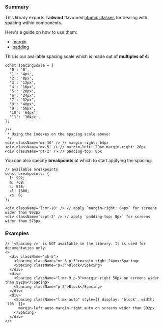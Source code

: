 ### Summary

This library exports **Tailwind** flavoured [atomic classes](https://css-tricks.com/lets-define-exactly-atomic-css/) for dealing with spacing within components.

Here's a guide on how to use them:

- [margin](https://tailwindcss.com/docs/margin/#add-margin-to-a-single-side)
- [padding](https://tailwindcss.com/docs/padding/#add-padding-to-a-single-side)

This is our available spacing scale which is made out of **multiples of 4**:

```tsx static
const spacingScale = {
  '0': '0',
  '1': '4px',
  '2': '8px',
  '3': '12px',
  '4': '16px',
  '5': '20px',
  '6': '24px',
  '7': '32px',
  '8': '40px',
  '9': '56px',
  '10': '64px',
  '11': '104px',
};

/**
 * Using the indexes on the spacing scale above:
 */
<div className='mr-10' /> // margin-right: 64px
<div className='mx-5' /> // margin-left: 20px margin-right: 20px
<div className='pt-2' /> // padding-top: 8px
```

You can also specify **breakpoints** at which to start applying the spacing:

```tsx static
// available breakpoints
const breakpoints: {
  l: 992;
  m: 768;
  s: 576;
  xl: 1300;
  xs: 0;
};

<div className='l:mr-10' /> // apply `margin-right: 64px` for screens wider than 992px
<div className='s:pt-2' /> // apply `padding-top: 8px` for screens wider than 576px
```

### Examples

```tsx
// `<Spacing />` is NOT available in the library. It is used for documentation only.
<>
  <div className="mb-5">
    <Spacing className="mr-6 p-3">margin-right 24px</Spacing>
    <Spacing className="p-3">Block</Spacing>
  </div>
  <div>
    <Spacing className="l:mr-9 p-3">margin-right 56px on screens wider than 992px</Spacing>
    <Spacing className="p-3">Block</Spacing>
  </div>
  <div>
    <Spacing className="l:mx-auto" style={{ display: 'block', width: '70%' }}>
      margin-left auto margin-right auto on screens wider than 992px
    </Spacing>
  </div>
</>
```
